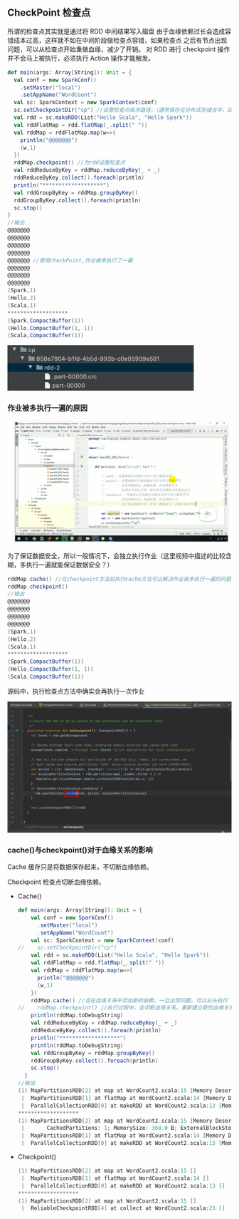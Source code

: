 ## CheckPoint 检查点

所谓的检查点其实就是通过将 RDD 中间结果写入磁盘 由于血缘依赖过长会造成容错成本过高，这样就不如在中间阶段做检查点容错，如果检查点 之后有节点出现问题，可以从检查点开始重做血缘，减少了开销。 对 RDD 进行 checkpoint 操作并不会马上被执行，必须执行 Action 操作才能触发。

```scala
def main(args: Array[String]): Unit = {
  val conf = new SparkConf()
    .setMaster("local")
    .setAppName("WordCount")
  val sc: SparkContext = new SparkContext(conf)
  sc.setCheckpointDir("cp") //设置检查点保存路径，（通常保存在分布式存储当中，区别于持久化，持久化不需要设置路径，保存在磁盘上的临时文件会在作业执行完后自动清除）
  val rdd = sc.makeRDD(List("Hello Scala", "Hello Spark"))
  val rddFlatMap = rdd.flatMap(_.split(" "))
  val rddMap = rddFlatMap.map(w=>{
    println("@@@@@@@")
    (w,1)
  })
  rddMap.checkpoint() //为rdd设置检查点
  val rddReduceByKey = rddMap.reduceByKey(_ + _)
  rddReduceByKey.collect().foreach(println)
  println("*******************")
  val rddGroupByKey = rddMap.groupByKey()
  rddGroupByKey.collect().foreach(println)
  sc.stop()
}
//输出
@@@@@@@
@@@@@@@
@@@@@@@
@@@@@@@
@@@@@@@ //使用checkPoint,作业被多执行了一遍
@@@@@@@
@@@@@@@
@@@@@@@
(Spark,1)
(Hello,2)
(Scala,1)
*******************
(Spark,CompactBuffer(1))
(Hello,CompactBuffer(1, 1))
(Scala,CompactBuffer(1))
```

<img src="048检查点.assets/image-20230510221530468.png" alt="image-20230510221530468" style="zoom:50%;" />

### 作业被多执行一遍的原因

![image-20230510222217923](048检查点.assets/image-20230510222217923.png)

为了保证数据安全，所以一般情况下，会独立执行作业（这里视频中描述的比较含糊，多执行一遍就能保证数据安全？）

```scala
rddMap.cache() //在checkpoint方法前执行cache方法可以解决作业被多执行一遍的问题
rddMap.checkpoint()
//输出
@@@@@@@
@@@@@@@
@@@@@@@
@@@@@@@
(Spark,1)
(Hello,2)
(Scala,1)
*******************
(Spark,CompactBuffer(1))
(Hello,CompactBuffer(1, 1))
(Scala,CompactBuffer(1))
```

源码中，执行检查点方法中确实会再执行一次作业

![image-20230510224045272](048检查点.assets/image-20230510224045272.png)

### cache()与checkpoint()对于血缘关系的影响

Cache 缓存只是将数据保存起来，不切断血缘依赖。

Checkpoint 检查点切断血缘依赖。

* Cache()

  ```scala
  def main(args: Array[String]): Unit = {
      val conf = new SparkConf()
        .setMaster("local")
        .setAppName("WordCount")
      val sc: SparkContext = new SparkContext(conf)
  //    sc.setCheckpointDir("cp")
      val rdd = sc.makeRDD(List("Hello Scala", "Hello Spark"))
      val rddFlatMap = rdd.flatMap(_.split(" "))
      val rddMap = rddFlatMap.map(w=>{
        println("@@@@@@@")
        (w,1)
      })
      rddMap.cache() //会在血缘关系中添加新的依赖，一旦出现问题，可以从头执行
  //    rddMap.checkpoint() //执行过程中，会切断血缘关系，重新建立新的血缘关系。checkpoint等同改变数据源
      println(rddMap.toDebugString)
      val rddReduceByKey = rddMap.reduceByKey(_ + _)
      rddReduceByKey.collect().foreach(println)
      println("*******************")
      println(rddMap.toDebugString)
      val rddGroupByKey = rddMap.groupByKey()
      rddGroupByKey.collect().foreach(println)
      sc.stop()
    }
  //输出
  (1) MapPartitionsRDD[2] at map at WordCount2.scala:15 [Memory Deserialized 1x Replicated]
   |  MapPartitionsRDD[1] at flatMap at WordCount2.scala:14 [Memory Deserialized 1x Replicated]
   |  ParallelCollectionRDD[0] at makeRDD at WordCount2.scala:13 [Memory Deserialized 1x Replicated]
  *******************
  (1) MapPartitionsRDD[2] at map at WordCount2.scala:15 [Memory Deserialized 1x Replicated]
   |       CachedPartitions: 1; MemorySize: 368.0 B; ExternalBlockStoreSize: 0.0 B; DiskSize: 0.0 B
   |  MapPartitionsRDD[1] at flatMap at WordCount2.scala:14 [Memory Deserialized 1x Replicated]
   |  ParallelCollectionRDD[0] at makeRDD at WordCount2.scala:13 [Memory Deserialized 1x Replicated]
  
  ```

* Checkpoint()

  ```scala
  (1) MapPartitionsRDD[2] at map at WordCount2.scala:15 []
   |  MapPartitionsRDD[1] at flatMap at WordCount2.scala:14 []
   |  ParallelCollectionRDD[0] at makeRDD at WordCount2.scala:13 []
  *******************
  (1) MapPartitionsRDD[2] at map at WordCount2.scala:15 []
   |  ReliableCheckpointRDD[4] at collect at WordCount2.scala:23 []
  ```

  

